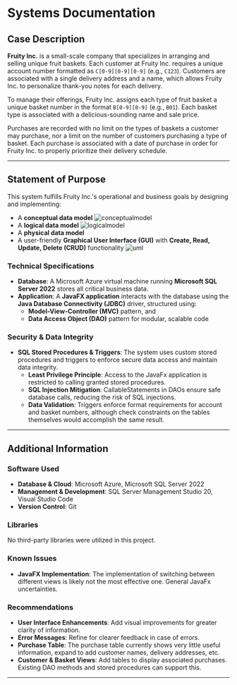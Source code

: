# Systems Documentation

## Case Description

**Fruity Inc.** is a small-scale company that specializes in arranging and selling unique fruit baskets. Each customer at Fruity Inc. requires a unique account number formatted as `C[0-9][0-9][0-9]` (e.g., `C123`). Customers are associated with a single delivery address and a name, which allows Fruity Inc. to personalize thank-you notes for each delivery.

To manage their offerings, Fruity Inc. assigns each type of fruit basket a unique basket number in the format `B[0-9][0-9]` (e.g., `B01`). Each basket type is associated with a delicious-sounding name and sale price.

Purchases are recorded with no limit on the types of baskets a customer may purchase, nor a limit on the number of customers purchasing a type of basket. Each purchase is associated with a date of purchase in order for Fruity Inc. to properly prioritize their delivery schedule.

---

## Statement of Purpose

This system fulfills Fruity Inc.'s operational and business goals by designing and implementing:

- A **conceptual data model**
  ![conceptualmodel](https://github.com/user-attachments/assets/514cecc6-7853-4ac4-8aac-dd6d5cee3f4d)
- A **logical data model**
  ![logicalmodel](https://github.com/user-attachments/assets/38e0598b-9805-4700-867d-1fb5aeaae3e9)
- A **physical data model**
- A user-friendly **Graphical User Interface (GUI)** with **Create, Read, Update, Delete (CRUD)** functionality
  ![uml](https://github.com/user-attachments/assets/a02063d0-bfd5-4a1a-a7bc-b22651ba41c6)


### Technical Specifications

- **Database**: A Microsoft Azure virtual machine running **Microsoft SQL Server 2022** stores all critical business data.
- **Application**: A **JavaFX application** interacts with the database using the **Java Database Connectivity (JDBC)** driver, structured using:
  - **Model-View-Controller (MVC)** pattern, and
  - **Data Access Object (DAO)** pattern for modular, scalable code

### Security & Data Integrity

- **SQL Stored Procedures & Triggers**: The system uses custom stored procedures and triggers to enforce secure data access and maintain data integrity.
  - **Least Privilege Principle**: Access to the JavaFx application is restricted to calling granted stored procedures.
  - **SQL Injection Mitigation**: CallableStatements in DAOs ensure safe database calls, reducing the risk of SQL injections.
  - **Data Validation**: Triggers enforce format requirements for account and basket numbers, although check constraints on the tables themselves would accomplish the same result.

---

## Additional Information

### Software Used

- **Database & Cloud**: Microsoft Azure, Microsoft SQL Server 2022
- **Management & Development**: SQL Server Management Studio 20, Visual Studio Code
- **Version Control**: Git

### Libraries

No third-party libraries were utilized in this project.

### Known Issues

- **JavaFX Implementation**: The implementation of switching between different views is likely not the most effective one. General JavaFx uncertainties.
  
### Recommendations

- **User Interface Enhancements**: Add visual improvements for greater clarity of information.
- **Error Messages**: Refine for clearer feedback in case of errors.
- **Purchase Table**: The purchase table currently shows very little useful information, expand to add customer names, delivery addresses, etc.
- **Customer & Basket Views**: Add tables to display associated purchases. Existing DAO methods and stored procedures can support this.

---
